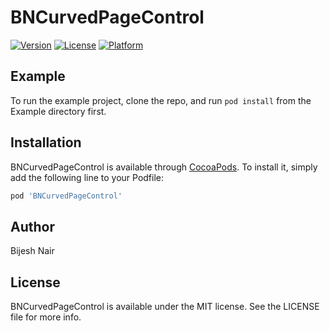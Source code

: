 # BNCurvedPageControl

[![Version](https://img.shields.io/cocoapods/v/BNCurvedPageControl.svg?style=flat)](https://cocoapods.org/pods/BNCurvedPageControl)
[![License](https://img.shields.io/cocoapods/l/BNCurvedPageControl.svg?style=flat)](https://cocoapods.org/pods/BNCurvedPageControl)
[![Platform](https://img.shields.io/cocoapods/p/BNCurvedPageControl.svg?style=flat)](https://cocoapods.org/pods/BNCurvedPageControl)

## Example

To run the example project, clone the repo, and run `pod install` from the Example directory first.

## Installation

BNCurvedPageControl is available through [CocoaPods](https://cocoapods.org). To install
it, simply add the following line to your Podfile:

```ruby
pod 'BNCurvedPageControl'
```

## Author

Bijesh Nair

## License

BNCurvedPageControl is available under the MIT license. See the LICENSE file for more info.
